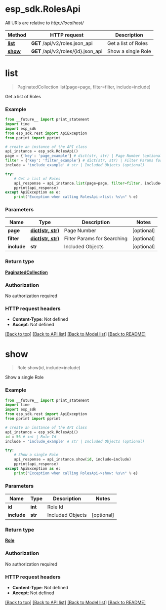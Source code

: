 # esp_sdk.RolesApi

All URIs are relative to *http://localhost/*

Method | HTTP request | Description
------------- | ------------- | -------------
[**list**](RolesApi.md#list) | **GET** /api/v2/roles.json_api | Get a list of Roles
[**show**](RolesApi.md#show) | **GET** /api/v2/roles/{id}.json_api | Show a single Role


# **list**
> PaginatedCollection list(page=page, filter=filter, include=include)

Get a list of Roles

### Example 
```python
from __future__ import print_statement
import time
import esp_sdk
from esp_sdk.rest import ApiException
from pprint import pprint

# create an instance of the API class
api_instance = esp_sdk.RolesApi()
page = {'key': 'page_example'} # dict(str, str) | Page Number (optional)
filter = {'key': 'filter_example'} # dict(str, str) | Filter Params for Searching (optional)
include = 'include_example' # str | Included Objects (optional)

try: 
    # Get a list of Roles
    api_response = api_instance.list(page=page, filter=filter, include=include)
    pprint(api_response)
except ApiException as e:
    print("Exception when calling RolesApi->list: %s\n" % e)
```

### Parameters

Name | Type | Description  | Notes
------------- | ------------- | ------------- | -------------
 **page** | [**dict(str, str)**](str.md)| Page Number | [optional] 
 **filter** | [**dict(str, str)**](str.md)| Filter Params for Searching | [optional] 
 **include** | **str**| Included Objects | [optional] 

### Return type

[**PaginatedCollection**](PaginatedCollection.md)

### Authorization

No authorization required

### HTTP request headers

 - **Content-Type**: Not defined
 - **Accept**: Not defined

[[Back to top]](#) [[Back to API list]](../README.md#documentation-for-api-endpoints) [[Back to Model list]](../README.md#documentation-for-models) [[Back to README]](../README.md)

# **show**
> Role show(id, include=include)

Show a single Role

### Example 
```python
from __future__ import print_statement
import time
import esp_sdk
from esp_sdk.rest import ApiException
from pprint import pprint

# create an instance of the API class
api_instance = esp_sdk.RolesApi()
id = 56 # int | Role Id
include = 'include_example' # str | Included Objects (optional)

try: 
    # Show a single Role
    api_response = api_instance.show(id, include=include)
    pprint(api_response)
except ApiException as e:
    print("Exception when calling RolesApi->show: %s\n" % e)
```

### Parameters

Name | Type | Description  | Notes
------------- | ------------- | ------------- | -------------
 **id** | **int**| Role Id | 
 **include** | **str**| Included Objects | [optional] 

### Return type

[**Role**](Role.md)

### Authorization

No authorization required

### HTTP request headers

 - **Content-Type**: Not defined
 - **Accept**: Not defined

[[Back to top]](#) [[Back to API list]](../README.md#documentation-for-api-endpoints) [[Back to Model list]](../README.md#documentation-for-models) [[Back to README]](../README.md)

